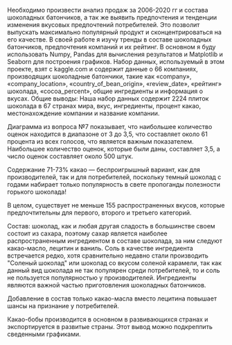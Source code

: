 Необходимо произвести анализ продаж за 2006-2020 гг и состава шоколадных батончиков, а так же выявить предпочтения и тенденции изменения вкусовых предпочтений потребителей. Это позволит выпускать максимально популярный продукт и сконцентрироваться на его качестве.
В своей работе я изучу тренды в составе шоколадных батончиков, предпочтения компаний и их рейтинг. В основном я буду использовать Numpy, Pandas для вычисления результатов и Matplotlib и Seaborn для построения графиков. Набор данных, используемый в этом проекте, взят с kaggle.com и содержит данные о 66 компаниях, производящих шоколадные батончики, такие как «company», «company_location», «country_of_bean_origin», «review_date», «рейтинг» шоколада, «cocoa_percent», общие ингредиенты и информация о вкусах.
Общие выводы:
Наша набор данных содержит 2224 плиток шоколада в 67 странах мира, вкус, ингредиенты, процент какао, местонахождение компании и название компании.

Диаграмма из вопроса №7 показывает, что наибольшее количество оценок находится в диапазоне от 3 до 3,5, что составляет около 61 процента из всех голосов, что является важным показателем. Наибольшее количество оценок, которые были даны, составляет 3,5, а число оценок составляет около 500 штук.

Содержание 71-73% какао — беспроигрышный вариант, как для производителей, так и для потребителей, поскольку темный шоколад с годами набирает только популярность в свете пропоганды полезности горького шоколада!

В целом, существует не меньше 155 распространенных вкусов, которые предпочтительны для первого, второго и третьего категорий.

Состав: шоколад, как и любая другая сладость в большинстве своем состоит из сахара, поэтому сахар является наиболее распространенным ингредиентом в составе шоколада, за ним следуют какао-масло, лецитин и ваниль. Соль в качестве ингредиента встречается редко, хотя сравнительно недавно стали производить "Соленый шоколад" или шоколад со вкусом соленой карамели, так как данный вид шоколада не так популярен среди потребителей, то и соль не пользуется популярностью у производителей. Ингредиенты являются важной частью приготовления шоколадных батончиков.

Добавление в состав только какао-масла вместо лецитина повышает шансы на признание у потребителей.

Какао-бобы производится в основном в развивающихся странах и экспортируется в развитые страны. Этот вывод можно подкреппить сведенными графиками.
